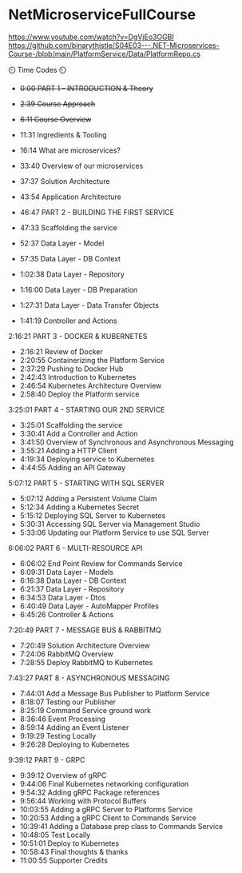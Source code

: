 # NetMicroserviceFullCourse
https://www.youtube.com/watch?v=DgVjEo3OGBI
https://github.com/binarythistle/S04E03---.NET-Microservices-Course-/blob/main/PlatformService/Data/PlatformRepo.cs


⏲️ Time Codes ⏲️


- <s> 0:00 PART 1 - INTRODUCTION & Theory </s>
- <strike>2:39 Course Approach </strike>
- <del> 6:11 Course Overview </del>
- 11:31 Ingredients & Tooling
- 16:14 What are microservices?
- 33:40 Overview of our microservices
- 37:37 Solution Architecture
- 43:54 Application Architecture 

- 46:47 PART 2 - BUILDING THE FIRST SERVICE
- 47:33 Scaffolding the service
- 52:37 Data Layer - Model
- 57:35 Data Layer - DB Context
- 1:02:38 Data Layer - Repository
- 1:16:00 Data Layer - DB Preparation
- 1:27:31 Data Layer - Data Transfer Objects
- 1:41:19 Controller and Actions


2:16:21 PART 3 - DOCKER & KUBERNETES
- 2:16:21 Review of Docker
- 2:20:55 Containerizing the Platform Service
- 2:37:29 Pushing to Docker Hub
- 2:42:43 Introduction to Kubernetes
- 2:46:54 Kubernetes Architecture Overview
- 2:58:40 Deploy the Platform service

3:25:01 PART 4 - STARTING OUR 2ND SERVICE
- 3:25:01 Scaffolding the service
- 3:30:41 Add a Controller and Action
- 3:41:50 Overview of Synchronous and Asynchronous Messaging
- 3:55:21 Adding a HTTP Client
- 4:19:34 Deploying service to Kubernetes
- 4:44:55 Adding an API Gateway


5:07:12 PART 5 - STARTING WITH SQL SERVER
- 5:07:12 Adding a Persistent Volume Claim
- 5:12:34 Adding a Kubernetes Secret
- 5:15:12 Deploying SQL Server to Kubernetes
- 5:30:31 Accessing SQL Server via Management Studio
- 5:33:06 Updating our Platform Service to use SQL Server

6:06:02 PART 6 - MULTI-RESOURCE API
- 6:06:02 End Point Review for Commands Service
- 6:09:31 Data Layer - Models
- 6:16:38 Data Layer - DB Context
- 6:21:37 Data Layer - Repository
- 6:34:53 Data Layer - Dtos
- 6:40:49 Data Layer - AutoMapper Profiles
- 6:45:26 Controller & Actions

7:20:49 PART 7 - MESSAGE BUS & RABBITMQ
- 7:20:49 Solution Architecture Overview
- 7:24:06 RabbitMQ Overview
- 7:28:55 Deploy RabbitMQ to Kubernetes

7:43:27 PART 8 - ASYNCHRONOUS MESSAGING
- 7:44:01 Add a Message Bus Publisher to Platform Service
- 8:18:07 Testing our Publisher
- 8:25:19 Command Service ground work
- 8:36:46 Event Processing
- 8:59:14 Adding an Event Listener
- 9:19:29 Testing Locally
- 9:26:28 Deploying to Kubernetes

9:39:12 PART 9 - GRPC
- 9:39:12 Overview of gRPC
- 9:44:06 Final Kubernetes networking configuration
- 9:54:32 Adding gRPC Package references
- 9:56:44 Working with Protocol Buffers
- 10:03:55 Adding a gRPC Server to Platforms Service
- 10:20:53 Adding a gRPC Client to Commands Service
- 10:39:41 Adding a Database prep class to Commands Service
- 10:48:05 Test Locally
- 10:51:01 Deploy to Kubernetes
- 10:58:43 Final thoughts & thanks
- 11:00:55 Supporter Credits
